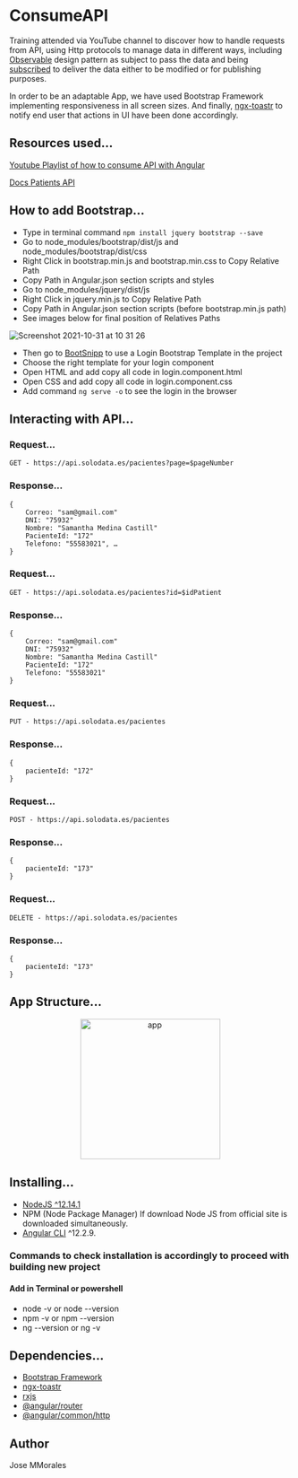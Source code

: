 # ConsumeAPI

Training attended via YouTube channel to discover how to handle requests from API, using Http protocols to manage data in different ways, including [Observable](https://angular.io/guide/observables) design pattern as subject to pass the data and being [subscribed](https://rxjs.dev/guide/subscription) to deliver the data either to be modified or for publishing purposes.

In order to be an adaptable App, we have used Bootstrap Framework implementing responsiveness in all screen sizes. And finally, [ngx-toastr](https://www.npmjs.com/package/ngx-toastr) to notify end user that actions in UI have been done accordingly. 

## Resources used... 

[Youtube Playlist of how to consume API with Angular](https://www.youtube.com/watch?v=ooAmdvpAE-o&list=PLIbWwxXce3VqQxabv3aT0nHnhHQH6F-qG)

[Docs Patients API](https://api.solodata.es/)

## How to add Bootstrap...
* Type in terminal command `npm install jquery bootstrap --save`
* Go to node_modules/bootstrap/dist/js and node_modules/bootstrap/dist/css
* Right Click in bootstrap.min.js and bootstrap.min.css to Copy Relative Path
* Copy Path in Angular.json section scripts and styles
* Go to node_modules/jquery/dist/js
* Right Click in jquery.min.js to Copy Relative Path
* Copy Path in Angular.json section scripts (before bootstrap.min.js path)
* See images below for final position of Relatives Paths

![Screenshot 2021-10-31 at 10 31 26](https://user-images.githubusercontent.com/43299285/139576282-ba521717-3d75-4cfd-80ba-a16a44f30c1b.png)

* Then go to [BootSnipp](https://bootsnipp.com/) to use a Login Bootstrap Template in the project 
* Choose the right template for your login component
* Open HTML and add copy all code in login.component.html
* Open CSS and add copy all code in login.component.css
* Add command `ng serve -o` to see the login in the browser

## Interacting with API...

### Request...
`GET - https://api.solodata.es/pacientes?page=$pageNumber`
### Response...
```
{
    Correo: "sam@gmail.com"
    DNI: "75932"
    Nombre: "Samantha Medina Castill"
    PacienteId: "172"
    Telefono: "55583021", …
}
```
### Request...
`GET - https://api.solodata.es/pacientes?id=$idPatient`
### Response...
```
{
    Correo: "sam@gmail.com"
    DNI: "75932"
    Nombre: "Samantha Medina Castill"
    PacienteId: "172"
    Telefono: "55583021"
}
```
### Request...
`PUT - https://api.solodata.es/pacientes`
### Response...
```
{
    pacienteId: "172"
}
```
### Request...
`POST - https://api.solodata.es/pacientes`
### Response...
```
{
    pacienteId: "173"
}
```
### Request...
`DELETE - https://api.solodata.es/pacientes`
### Response...
```
{
    pacienteId: "173"
}
```
## App Structure...
<div align="center">
<img width="250" alt="app" src="https://user-images.githubusercontent.com/43299285/141678365-58c37055-bf48-4ebb-acfe-be942ef51a03.PNG">
</div>

## Installing...
* [NodeJS ^12.14.1](https://nodejs.org/en/)
* NPM (Node Package Manager) If download Node JS from official site is downloaded simultaneously.
* [Angular CLI](https://github.com/angular/angular-cli) ^12.2.9.

### Commands to check installation is accordingly to proceed with building new project
#### Add in Terminal or powershell
* node -v or node --version
* npm -v or npm --version
* ng --version or ng -v

## Dependencies...
* [Bootstrap Framework](https://getbootstrap.com/docs/3.4/getting-started/)
* [ngx-toastr](https://www.npmjs.com/package/ngx-toastr)
* [rxjs](https://rxjs.dev/)
* [@angular/router](https://angular.io/api/router)
* [@angular/common/http](https://angular.io/guide/http)
## Author
Jose MMorales

